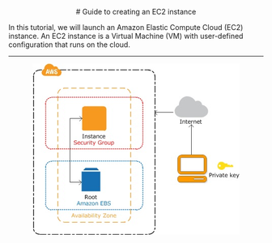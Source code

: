 <p align="center">
# Guide to creating an EC2 instance
</p>

In this tutorial, we will launch an Amazon Elastic Compute Cloud (EC2) instance. An EC2 instance is a Virtual Machine (VM) with user-defined configuration that runs on the cloud.

<!--more-->

[//]: # (Image References)

[image1]: ./images/Diagrama_AWS.jpeg "AWS Diagram"
[image2]: ./images/Bucket1.jpg "Development Bucket"
[image3]: ./images/Bucket2.jpg "Development Bucket"
[image4]: ./images/Bucket3.jpg "Development Bucket"
[image5]: ./images/Bucket4.jpg "Development Bucket"
[image6]: ./images/Bucket5.jpg "Development Bucket"
[image7]: ./images/Bucket6.jpg "Development Bucket"
[image8]: ./images/Bucket7.jpg "Development Bucket"
[image9]: ./images/Bucket8.jpg "Development Bucket"
[image10]: ./images/KeyPairs.jpg "Key Pairs"
[image11]: ./images/01Subida.jpg "Deployment"
[image12]: ./images/02Subida.jpg "Deployment"
[image13]: ./images/03Subida.jpg "Deployment"
[image14]: ./images/04Subida.jpg "Deployment"
[image15]: ./images/05Subida.jpg "Deployment"
[image16]: ./images/06Subida.jpg "Deployment"
[image17]: ./images/07Subida.jpg "Deployment"
[image18]: ./images/08Subida.jpg "Deployment"
[image19]: ./images/09Subida.jpg "Deployment"
[image20]: ./images/10Subida.jpg "Deployment"
[image21]: ./images/11Subida.jpg "Deployment"
[image22]: ./images/12Subida.jpg "Deployment"
[image23]: ./images/13Subida.jpg "Deployment"
[image24]: ./images/14Subida.jpg "Deployment"
[image25]: ./images/15Subida.jpg "Deployment"
[image26]: ./images/16Subida.jpg "Deployment"
[image27]: ./images/17Subida.jpg "Deployment"
[image28]: ./images/18Subida.jpg "Deployment"
[image29]: ./images/19Subida.jpg "Deployment"
[image30]: ./images/20Subida.jpg "Deployment"
[image31]: ./images/21Subida.jpg "Deployment"
[image32]: ./images/website.jpg "Website"

---


<p align="center">
    <img src ="./images/EC2Creation1.jpg" />
</p>
